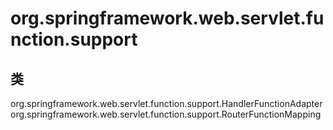 # org.springframework.web.servlet.function.support

## 类

org.springframework.web.servlet.function.support.HandlerFunctionAdapter
org.springframework.web.servlet.function.support.RouterFunctionMapping




